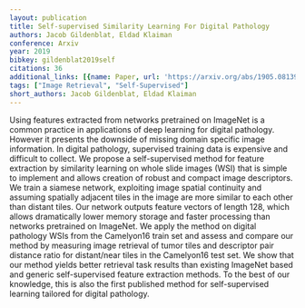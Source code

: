 ```yaml
---
layout: publication
title: Self-supervised Similarity Learning For Digital Pathology
authors: Jacob Gildenblat, Eldad Klaiman
conference: Arxiv
year: 2019
bibkey: gildenblat2019self
citations: 36
additional_links: [{name: Paper, url: 'https://arxiv.org/abs/1905.08139'}]
tags: ["Image Retrieval", "Self-Supervised"]
short_authors: Jacob Gildenblat, Eldad Klaiman
---
```

Using features extracted from networks pretrained on ImageNet is a common
practice in applications of deep learning for digital pathology. However it
presents the downside of missing domain specific image information. In digital
pathology, supervised training data is expensive and difficult to collect. We
propose a self-supervised method for feature extraction by similarity learning
on whole slide images (WSI) that is simple to implement and allows creation of
robust and compact image descriptors. We train a siamese network, exploiting
image spatial continuity and assuming spatially adjacent tiles in the image are
more similar to each other than distant tiles. Our network outputs feature
vectors of length 128, which allows dramatically lower memory storage and
faster processing than networks pretrained on ImageNet. We apply the method on
digital pathology WSIs from the Camelyon16 train set and assess and compare our
method by measuring image retrieval of tumor tiles and descriptor pair distance
ratio for distant/near tiles in the Camelyon16 test set. We show that our
method yields better retrieval task results than existing ImageNet based and
generic self-supervised feature extraction methods. To the best of our
knowledge, this is also the first published method for self-supervised learning
tailored for digital pathology.